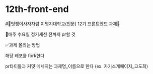 # 12th-front-end
#🦁멋쟁이사자차럼 X 명지대학교(인문) 12기 프론트엔드 과제🦁

📄매주 수요일 정기세션 전까지 pr할 것

✅과제 올리는 방법

해당 레포를 fork한다

pr타이틀과 커밋 메세지는 과제명_이름으로 한다 (ex. 자기소개페이지_고도희)

